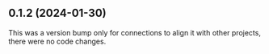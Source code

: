 ## 0.1.2 (2024-01-30)

This was a version bump only for connections to align it with other projects, there were no code changes.